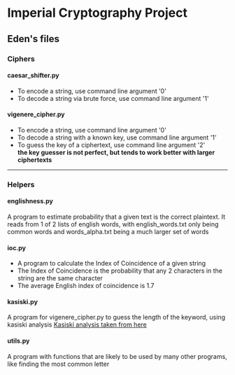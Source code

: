 # Imperial Cryptography Project

## Eden's files

### Ciphers

#### caesar_shifter.py

- To encode a string, use command line argument '0'
- To decode a string via brute force, use command line argument '1'

#### vigenere_cipher.py
- To encode a string, use command line argument '0'
- To decode a string with a known key, use command line argument '1'
- To guess the key of a ciphertext, use command line argument '2' <br>
**the key guesser is not perfect, but tends to work better with larger ciphertexts**

---

### Helpers

#### englishness.py
A program to estimate probability that a given text is the correct plaintext.
It reads from 1 of 2 lists of english words, with english_words.txt only being common words and words_alpha.txt being a much larger set of words

#### ioc.py
- A program to calculate the Index of Coincidence of a given string
- The Index of Coincidence is the probability that any 2 characters in the string are the same character
- The average English index of coincidence is 1.7

#### kasiski.py
A program for vigenere_cipher.py to guess the length of the keyword, using kasiski analysis
[Kasiski analysis taken from here](https://pages.mtu.edu/~shene/NSF-4/Tutorial/VIG/Vig-Kasiski.html)

#### utils.py
A program with functions that are likely to be used by many other programs, like finding the most common letter
